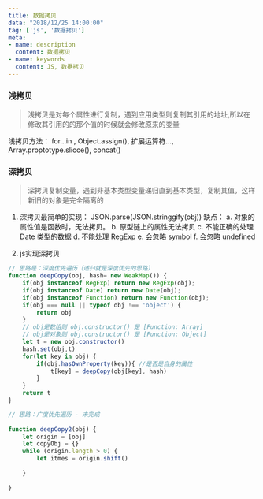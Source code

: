 ```yaml
---
title: 数据拷贝
data: "2018/12/25 14:00:00"
tag: ['js', '数据拷贝']
meta: 
- name: description
  content: 数据拷贝
- name: keywords
  content: JS, 数据拷贝
---
```


### 浅拷贝
> 浅拷贝是对每个属性进行复制，遇到应用类型则复制其引用的地址,所以在修改其引用的的那个值的时候就会修改原来的变量


浅拷贝方法：
for...in , Object.assign(), 扩展运算符..., Array.proptotype.slicce(), concat()


### 深拷贝
> 深拷贝复制变量，遇到非基本类型变量递归直到基本类型，复制其值，这样新旧的对象是完全隔离的

1. 深拷贝最简单的实现： JSON.parse(JSON.stringgify(obj))
缺点： 
a. 对象的属性值是函数时，无法拷贝。
b. 原型链上的属性无法拷贝
c. 不能正确的处理 Date 类型的数据
d. 不能处理 RegExp
e. 会忽略 symbol
f. 会忽略 undefined

2. js实现深拷贝
```js
// 思路是：深度优先遍历（递归就是深度优先的思路）
function deepCopy(obj, hash= new WeakMap()) {
    if(obj instanceof RegExp) return new RegExp(obj);
    if(obj instanceof Date) return new Date(obj);
    if(obj instanceof Function) return new Function(obj);
    if(obj === null || typeof obj !== 'object') {
        return obj
    }
    // obj是数组则 obj.constructor() 是 [Function: Array]
    // obj是对象则 obj.constructor() 是 [Function: Object]
    let t = new obj.constructor()
    hash.set(obj,t)
    for(let key in obj) { 
        if(obj.hasOwnProperty(key)){ //是否是自身的属性
            t[key] = deepCopy(obj[key], hash)
        }
    }
    return t
}

// 思路：广度优先遍历 - 未完成
    
function deepCopy2(obj) {
    let origin = [obj]
    let copyObj = {}
    while (origin.length > 0) {
        let itmes = origin.shift()
        
    }
    
}

```
